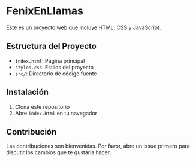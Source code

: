 # FenixEnLlamas

Este es un proyecto web que incluye HTML, CSS y JavaScript.

## Estructura del Proyecto

- `index.html`: Página principal
- `styles.css`: Estilos del proyecto
- `src/`: Directorio de código fuente

## Instalación

1. Clona este repositorio
2. Abre `index.html` en tu navegador

## Contribución

Las contribuciones son bienvenidas. Por favor, abre un issue primero para discutir los cambios que te gustaría hacer. 